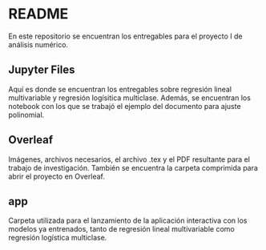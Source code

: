 # README

En este repositorio se encuentran los entregables para el proyecto I de análisis numérico.

## Jupyter Files

Aquí es donde se encuentran los entregables sobre regresión lineal multivariable y regresión logísitica multiclase.
Además, se encuentran los notebook con los que se trabajó el ejemplo del documento para ajuste polinomial.

## Overleaf

Imágenes, archivos necesarios, el archivo .tex y el PDF resultante para el trabajo de investigación. También se encuentra la carpeta comprimida para abrir el proyecto en Overleaf.

## app

Carpeta utilizada para el lanzamiento de la aplicación interactiva con los modelos ya entrenados, tanto de regresión lineal multivariable como regresión logística multiclase.
